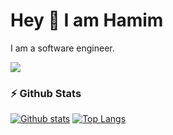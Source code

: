 # Hey 👋 I am Hamim
I am a software engineer.


<img src="https://skillicons.dev/icons?i=docker,kubernetes,kubevirt&theme=dark" />

###  ⚡ Github Stats
<a href="#">![Github stats](https://github-readme-stats.vercel.app/api?username=RejwankabirHamim&theme=blueberry&count_private=true&hide_border=true&line_height=20)</a>
<a href="#">![Top Langs](https://github-readme-stats.vercel.app/api/top-langs/?username=RejwankabirHamim&layout=compact&theme=blueberry&count_private=true&hide_border=true)</a>
